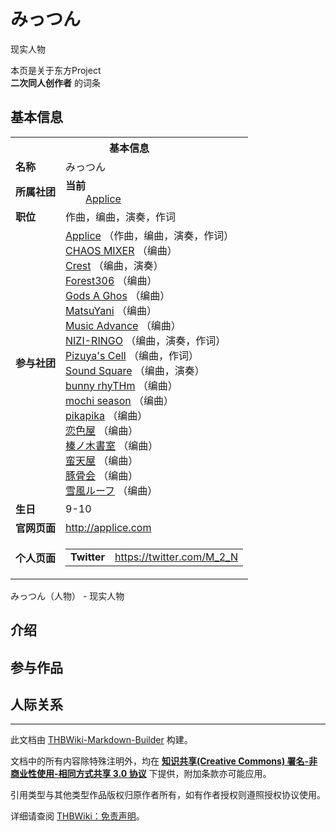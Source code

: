 # みっつん

<!-- source html: G:\repos\THBWiki-Markdown-Builder\THBWikiMarkdown\Temp\main\9\90\ns0%3A%E3%81%BF%E3%81%A3%E3%81%A4%E3%82%93.html -->

现实人物

本页是关于东方Project  
 **二次同人创作者** 的词条
## 基本信息

<table><tbody><tr><th colspan="3">基本信息</th></tr><tr><td class="label"><b>名称</b></td><td> みっつん </td></tr><tr><td class="label"><b>所属社团</b></td><td><b>当前</b><div style="margin-left:2em;"><a href="./Applice.md" title="Applice">Applice</a></div></td></tr><tr><td class="label"><b>职位</b></td><td>作曲，编曲，演奏，作词</td></tr><tr><td class="label"><b>参与社团</b></td><td><a href="./Applice.md" title="Applice">Applice</a> （作曲，编曲，演奏，作词）<br><a href="./CHAOS_MIXER.md" title="CHAOS MIXER">CHAOS MIXER</a> （编曲）<br><a href="./Crest.md" title="Crest">Crest</a> （编曲，演奏）<br><a href="./Forest306.md" title="Forest306">Forest306</a> （编曲）<br><a href="./Gods_A_Ghos.md" title="Gods A Ghos">Gods A Ghos</a> （编曲）<br><a href="./MatsuYani.md" title="MatsuYani">MatsuYani</a> （编曲）<br><a href="./Music_Advance.md" title="Music Advance">Music Advance</a> （编曲）<br><a href="./NIZI-RINGO.md" title="NIZI-RINGO">NIZI-RINGO</a> （编曲，演奏，作词）<br><a href="./Pizuya's_Cell.md" title="Pizuya&#39;s Cell">Pizuya's Cell</a> （编曲，作词）<br><a href="./Sound_Square.md" title="Sound Square">Sound Square</a> （编曲，演奏）<br><a href="./bunny_rhyTHm.md" title="bunny rhyTHm">bunny rhyTHm</a> （编曲）<br><a href="./mochi_season.md" title="mochi season">mochi season</a> （编曲）<br><a href="./pikapika.md" title="pikapika">pikapika</a> （编曲）<br><a href="./恋色屋.md" title="恋色屋">恋色屋</a> （编曲）<br><a href="./榛ノ木書室.md" title="榛ノ木書室">榛ノ木書室</a> （编曲）<br><a href="./蛮天屋.md" title="蛮天屋">蛮天屋</a> （编曲）<br><a href="./豚骨会.md" title="豚骨会">豚骨会</a> （编曲）<br><a href="./雪風ルーフ.md" title="雪風ルーフ">雪風ルーフ</a> （编曲）</td></tr><tr><td class="label"><b>生日</b></td><td>9-10</td></tr><tr><td class="label"><b>官网页面</b></td><td><a rel="nofollow" class="external free" href="http://applice.com">http://applice.com</a></td></tr><tr><td class="label"><b>个人页面</b></td><td><table border="0" cellspacing="0" cellpadding="0"><tbody><tr><td><b>Twitter</b></td><td><a rel="nofollow" class="external free" href="https://twitter.com/M_2_N">https://twitter.com/M_2_N</a></td></tr></tbody></table></td></tr></tbody></table>

みっつん（人物） - 现实人物
## 介绍
## 参与作品
## 人际关系




---

此文档由 [THBWiki-Markdown-Builder](https://github.com/Delsin-Yu/THBWiki-Markdown-Builder) 构建。

文档中的所有内容除特殊注明外，均在 [**知识共享(Creative Commons) 署名-非商业性使用-相同方式共享 3.0 协议**](https://creativecommons.org/licenses/by-sa/3.0/deed.zh-hans) 下提供，附加条款亦可能应用。

引用类型与其他类型作品版权归原作者所有，如有作者授权则遵照授权协议使用。

详细请查阅 [THBWiki：免责声明](https://thbwiki.cc/THBWiki:%E5%85%8D%E8%B4%A3%E5%A3%B0%E6%98%8E)。


